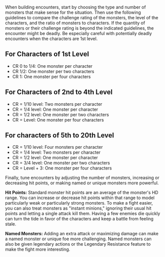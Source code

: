 When building encounters, start by choosing the type and number of monsters that make sense for the situation. Then use the following guidelines to compare the challenge rating of the monsters, the level of the characters, and the ratio of monsters to characters. If the quantity of monsters or their challenge rating is beyond the indicated guidelines, the encounter might be deadly. Be especially careful with potentially deadly encounters when the characters are 1st level.

## For Characters of 1st Level

* CR 0 to 1/4: One monster per character
* CR 1/2: One monster per two characters
* CR 1: One monster per four characters

## For Characters of 2nd to 4th Level

* CR = 1/10 level: Two monsters per character
* CR = 1/4 level: One monster per character
* CR = 1/2 level: One monster per two characters
* CR = Level: One monster per four characters

## For characters of 5th to 20th Level

* CR = 1/10 level: Four monsters per character
* CR = 1/4 level: Two monsters per character
* CR = 1/2 level: One monster per character
* CR = 3/4 level: One monster per two characters
* CR = Level + 3: One monster per four characters

Finally, tune encounters by adjusting the number of monsters, increasing or decreasing hit points, or making named or unique monsters more powerful.

**Hit Points:** Standard monster hit points are an average of the monster's HD range. You can increase or decrease hit points within that range to model particularly weak or particularly strong monsters. To make a fight easier, you can also treat monsters as "instant minions," ignoring their usual hit points and letting a single attack kill them. Having a few enemies die quickly can turn the tide in favor of the characters and keep a battle from feeling stale.

**Named Monsters:** Adding an extra attack or maximizing damage can make a named monster or unique foe more challenging. Named monsters can also be given legendary actions or the Legendary Resistance feature to make the fight more interesting.
